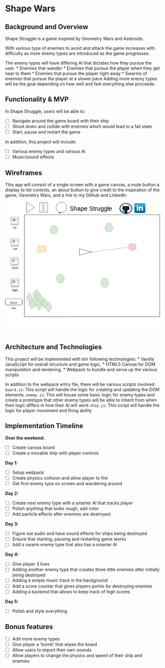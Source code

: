 # Shape Wars

## Background and Overview

Shape Struggle is a game inspired by Geometry Wars and Asteroids.

 With various type of enemies to avoid and attack the
 game increases with difficulty as more enemy types are introduced as the game progresses.

The enemy types will have differing AI that dictates how they pursue the user.
    * Enemies that wander
    * Enemies that pursue the player when they get near to them
    * Enemies that pursue the player right away
    * Swarms of enemies that pursue the player at a slower pace
Adding more enemy types will be the goal depending on how well and fast
everything else proceeds.

## Functionality & MVP

In Shape Struggle, users will be able to:

- [ ] Navigate around the game board with their ship
- [ ] Shoot down and collide with enemies which would lead to a fail state
- [ ] Start, pause and restart the game

In addition, this project will include:
- [ ] Various enemy types and various AI
- [ ] Music/sound effects

## Wireframes

 This app will consist of a single screen with a game canvas, a mute button
 a display to list controls, an about button to give credit to the
 inspiration of the game, Geometry Wars, and a link to my Github and LinkedIn

![Wireframe](https://github.com/gabrieltal/shape_struggle/blob/master/docs/shape_struggle.png)

 ## Architecture and Technologies

 This project will be implemented with teh following technologies:
     * Vanilla JavaScript for overall structure and game logic,
     * HTML5 Canvas for DOM manipulation and rendering,
     * Webpack to bundle and serve up the various scripts

In addition to the webpack entry file, there will be various scripts involved:
  `board.js`: This script will handle the logic for creating and updating the DOM elements.
  `enemy.js`: This will house some basic logic for enemy types and create a prototype that
  other enemy types will be able to inherit from when their logic differs in how their AI will work
  `ship.js`: This script will handle the logic for player movement and firing ability

## Implementation Timeline

**Over the weekend:**
- [ ] Create canvas board
- [ ] Create a movable ship with player controls

**Day 1:**
- [ ] Setup webpack
- [ ] Create physics collision and allow player to fire
- [ ] Get first enemy type on screen and wandering around

**Day 2:**
- [ ] Create next enemy type with a smarter AI that tracks player
- [ ] Polish anything that looks rough, add color
- [ ] Add particle effects after enemies are destroyed

**Day 3:**
- [ ] Figure out audio and have sound effects for ships being destroyed
- [ ] Ensure that starting, pausing and restarting game works
- [ ] Add a swarm enemy type that also has a smarter AI

**Day 4:**
- [ ] Give player 3 lives
- [ ] Adding another enemy type that creates three little enemies after
 initially being destroyed
- [ ] Adding a simple music track in the background
- [ ] Add a score counter that gives players points for destroying enemies
- [ ] Adding a backend that allows to keep track of high scores

**Day 5:**
- [ ] Polish and style everything

## Bonus features

- [ ] Add more enemy types
- [ ] Give player a 'bomb' that wipes the board
- [ ] Allow users to import their own sounds
- [ ] Allow players to change the physics and speed of their ship and enemies
